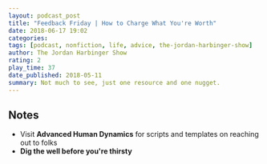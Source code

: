 ```yaml
---
layout: podcast_post
title: "Feedback Friday | How to Charge What You're Worth"
date: 2018-06-17 19:02
categories:
tags: [podcast, nonfiction, life, advice, the-jordan-harbinger-show]
author: The Jordan Harbinger Show
rating: 2
play_time: 37
date_published: 2018-05-11
summary: Not much to see, just one resource and one nugget.
---
```


## Notes

* Visit **Advanced Human Dynamics** for scripts and templates on reaching out to
  folks
* **Dig the well before you're thirsty**

